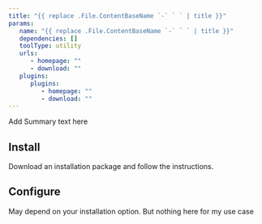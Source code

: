 ```yaml
---
title: "{{ replace .File.ContentBaseName `-` ` ` | title }}"
params:
   name: "{{ replace .File.ContentBaseName `-` ` ` | title }}"
   dependencies: []
   toolType: utility
   urls:
      - homepage: ""
      - download: ""
   plugins:
      plugins:
         - homepage: ""
         - download: ""
---
```


Add Summary text here

 <!--more-->

## Install

Download an installation package and follow the instructions.

## Configure

May depend on your installation option. But nothing here for my use case
